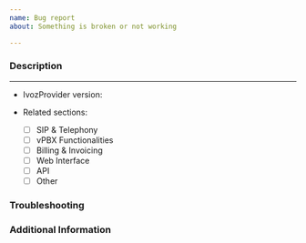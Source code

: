 ```yaml
---
name: Bug report
about: Something is broken or not working

---
```


<!--
This project only uses GitHub Issues for bugs in the code or feature requests.
Please use this template only for bug reports.

Be sure you have read the project FAQ before submitting an issue.

  * https://github.com/irontec/ivozprovider/blob/bleeding/FAQ.md

If you have trouble with your environment or a user question, please post them in ivozprovider-users group

  * https://groups.google.com/forum/#!forum/ivozprovider-users

You can delete next line and everything above before submitting (it is a comment).
-->

### Description
<!--
Explain what you did, what you expected to happen, and what actually happened.
-->

---

- IvozProvider version: <!-- You can get it from dpkg -l ivozprovider -->

- Related sections: <!-- Mark X between brackets to one or more sections -->
    - [ ] SIP & Telephony
    - [ ] vPBX Functionalities
    - [ ] Billing & Invoicing
    - [ ] Web Interface
    - [ ] API
    - [ ] Other

### Troubleshooting
<!--
If the issue can be reproduced, describe how it can be done.
If you have logs from journal add them here.
-->

### Additional Information
<!--
If you have extra information that does not fit previous sections, please add it here.
-->
